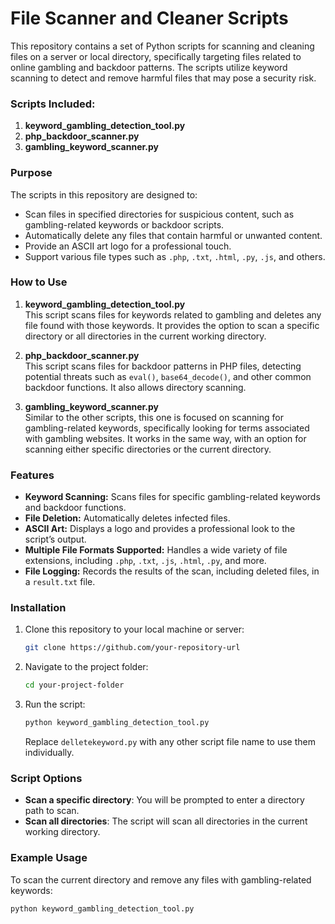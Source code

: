 # File Scanner and Cleaner Scripts

This repository contains a set of Python scripts for scanning and cleaning files on a server or local directory, specifically targeting files related to online gambling and backdoor patterns. The scripts utilize keyword scanning to detect and remove harmful files that may pose a security risk.

### Scripts Included:
1. **keyword_gambling_detection_tool.py**
2. **php_backdoor_scanner.py**
3. **gambling_keyword_scanner.py**

### Purpose
The scripts in this repository are designed to:
- Scan files in specified directories for suspicious content, such as gambling-related keywords or backdoor scripts.
- Automatically delete any files that contain harmful or unwanted content.
- Provide an ASCII art logo for a professional touch.
- Support various file types such as `.php`, `.txt`, `.html`, `.py`, `.js`, and others.

### How to Use

1. **keyword_gambling_detection_tool.py**  
   This script scans files for keywords related to gambling and deletes any file found with those keywords. It provides the option to scan a specific directory or all directories in the current working directory.

2. **php_backdoor_scanner.py**  
   This script scans files for backdoor patterns in PHP files, detecting potential threats such as `eval()`, `base64_decode()`, and other common backdoor functions. It also allows directory scanning.

3. **gambling_keyword_scanner.py**  
   Similar to the other scripts, this one is focused on scanning for gambling-related keywords, specifically looking for terms associated with gambling websites. It works in the same way, with an option for scanning either specific directories or the current directory.

### Features
- **Keyword Scanning:** Scans files for specific gambling-related keywords and backdoor functions.
- **File Deletion:** Automatically deletes infected files.
- **ASCII Art:** Displays a logo and provides a professional look to the script’s output.
- **Multiple File Formats Supported:** Handles a wide variety of file extensions, including `.php`, `.txt`, `.js`, `.html`, `.py`, and more.
- **File Logging:** Records the results of the scan, including deleted files, in a `result.txt` file.

### Installation
1. Clone this repository to your local machine or server:
    ```bash
    git clone https://github.com/your-repository-url
    ```

2. Navigate to the project folder:
    ```bash
    cd your-project-folder
    ```

3. Run the script:
    ```bash
    python keyword_gambling_detection_tool.py
    ```

    Replace `delletekeyword.py` with any other script file name to use them individually.

### Script Options
- **Scan a specific directory**: You will be prompted to enter a directory path to scan.
- **Scan all directories**: The script will scan all directories in the current working directory.

### Example Usage
To scan the current directory and remove any files with gambling-related keywords:
```bash
python keyword_gambling_detection_tool.py
